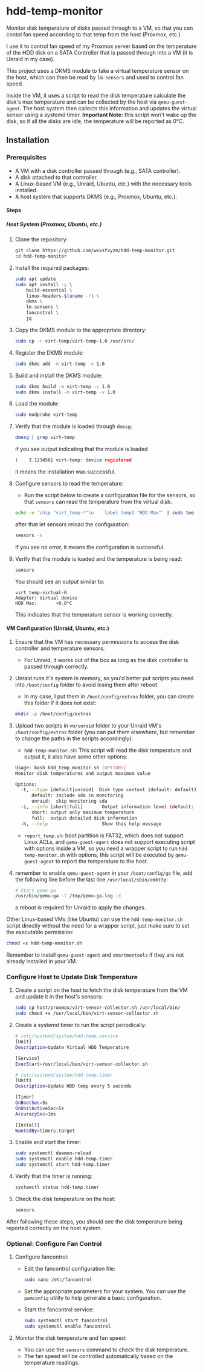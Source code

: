 # hdd-temp-monitor
Monitor disk temperature of disks passed through to a VM, so that you can contol fan speed according to that temp from the host (Proxmox, etc.)

I use it to control fan speed of my Proxmox server based on the temperature of the HDD disk on a SATA Controller that is passed through into a VM (it is Unraid in my case).

This project uses a DKMS module to fake a virtual temperature sensor on the host, which can then be read by `lm-sensors` and used to control fan speed.

Inside the VM, it uses a script to read the disk temperature calculate the disk's max temperature and can be collected by the host via `qemu-guest-agent`. The host system then collects this information and updates the virtual sensor using a systemd timer.
**Important Note:** this script won't wake up the disk, so if all the disks are idle, the temperature will be reported as 0°C.

## Installation

### Prerequisites

- A VM with a disk controller passed through (e.g., SATA controller).
- A disk attached to that controller.
- A Linux-based VM (e.g., Unraid, Ubuntu, etc.) with the necessary tools installed.
- A host system that supports DKMS (e.g., Proxmox, Ubuntu, etc.).

#### Steps

##### Host System (Proxmox, Ubuntu, etc.)

1. Clone the repository:

   ```bash
   git clone https://github.com/wxxsfxyzm/hdd-temp-monitor.git
   cd hdd-temp-monitor
   ```

2. Install the required packages:

   ```bash
   sudo apt update
   sudo apt install -y \
       build-essential \
       linux-headers-$(uname -r) \
       dkms \
       lm-sensors \
       fancontrol \
       jq
   ```

3. Copy the DKMS module to the appropriate directory:

   ```bash
   sudo cp -r virt-temp/virt-temp-1.0 /usr/src/
   ```

4. Register the DKMS module:

   ```bash
   sudo dkms add -m virt-temp -v 1.0
   ```
5. Build and install the DKMS module:

   ```bash
   sudo dkms build -m virt-temp -v 1.0
   sudo dkms install -m virt-temp -v 1.0
   ```
6. Load the module:

   ```bash
   sudo modprobe virt-temp
   ```
7. Verify that the module is loaded through `dmesg`:

   ```bash
   dmesg | grep virt-temp
   ```
   
   if you see output indicating that the module is loaded

   ```bash
   [    3.123456] virt-temp: device registered
   ```
   
   it means the installation was successful.

8. Configure sensors to read the temperature:
   - Run the script below to create a configuration file for the sensors, so that `sensors` can read the temperature from the virtual disk:

   ```bash
   echo -e 'chip "virt_temp-*"\n    label temp1 "HDD Max"' | sudo tee /etc/sensors.d/virt-temp.conf
   ```
   after that let sensors reload the configuration:
   
   ```bash
   sensors -s
   ```

   if you see no error, it means the configuration is successful.

9. Verify that the module is loaded and the temperature is being read:

   ```bash
   sensors
   ```
    
   You should see an output similar to:
    
   ```
   virt_temp-virtual-0
   Adapter: Virtual device
   HDD Max:       +0.0°C
   ```

   This indicates that the temperature sensor is working correctly.

#### VM Configuration (Unraid, Ubuntu, etc.)

1. Ensure that the VM has necessary permissions to access the disk controller and temperature sensors.
   - For Unraid, it works out of the box as long as the disk controller is passed through correctly.
2. Unraid runs it's system in memory, so you'd better put scripts you need into `/boot/config` folder to avoid losing them after reboot. 
   - In my case, I put them in `/boot/config/extras` folder, you can create this folder if it does not exist:

   ```bash
   mkdir -p /boot/config/extras
   ```

3. Upload two scripts in `vm/unraid` folder to your Unraid VM's `/boot/config/extras` folder 
(you can put them elsewhere, but remember to change the paths in the scripts accordingly):
   - `hdd-temp-monitor.sh`: This script will read the disk temperature and output it, it also have some other options:
   ```bash
   Usage: bash hdd_temp_monitor.sh [OPTIONS]
   Monitor disk temperatures and output maximum value

   Options:
     -t, --type [default|unraid]  Disk type context (default: default)
         default: include sda in monitoring
         unraid:  skip monitoring sda
     -i, --info [short|full]       Output information level (default: short)
         short: output only maximum temperature
         full:  output detailed disk information
     -h, --help                    Show this help message
   ```
   - `report_temp.sh`: boot partition is FAT32, which does not support Linux ACLs, and `qemu-guest-agent` does not support executing script with options inside a VM, so you need a wrapper script to run `hdd-temp-monitor.sh` with options, this script will be executed by `qemu-guest-agent` to report the temperature to the host.
4. remember to enable `qemu-guest-agent` in your `/boot/config/go` file, add the following line before the last line `/usr/local/sbin/emhttp`: 

   ```bash
   # Start qemu-ga
   /usr/bin/qemu-ga -l /tmp/qemu-ga.log -d
   ```

   a reboot is required for Unraid to apply the changes.

Other Linux-based VMs (like Ubuntu) can use the `hdd-temp-monitor.sh` script directly without the need for a wrapper script, just make sure to set the executable permission:

```bash
chmod +x hdd-temp-monitor.sh
```

Remember to install `qemu-guest-agent` and `smartmontools` if they are not already installed in your VM.

### Configure Host to Update Disk Temperature

1. Create a script on the host to fetch the disk temperature from the VM and update it in the host's sensors:

   ```bash
   sudo cp host/proxmox/virt-sensor-collector.sh /usr/local/bin/
   sudo chmod +x /usr/local/bin/virt-sensor-collector.sh
   ```
2. Create a systemd timer to run the script periodically:

   ```bash
   # /etc/systemd/system/hdd-temp.service
   [Unit]
   Description=Update Virtual HDD Temperature

   [Service]
   ExecStart=/usr/local/bin/virt-sensor-collector.sh
   ```

   ```bash
   # /etc/systemd/system/hdd-temp.timer
   [Unit]
   Description=Update HDD temp every 5 seconds

   [Timer]
   OnBootSec=5s
   OnUnitActiveSec=5s
   AccuracySec=1ms

   [Install]
   WantedBy=timers.target
   ```

3. Enable and start the timer:

   ```bash
   sudo systemctl daemon-reload
   sudo systemctl enable hdd-temp.timer
   sudo systemctl start hdd-temp.timer
   ```

4. Verify that the timer is running:

   ```bash
   systemctl status hdd-temp.timer
   ```

5. Check the disk temperature on the host:

   ```bash
   sensors
   ```

After following these steps, you should see the disk temperature being reported correctly on the host system.

### Optional: Configure Fan Control

1. Configure fancontrol:
   - Edit the fancontrol configuration file:

     ```bash
     sudo nano /etc/fancontrol
     ```

   - Set the appropriate parameters for your system. You can use the `pwmconfig` utility to help generate a basic configuration.
   - Start the fancontrol service:

     ```bash
     sudo systemctl start fancontrol
     sudo systemctl enable fancontrol
     ```

2. Monitor the disk temperature and fan speed:
   - You can use the `sensors` command to check the disk temperature.
   - The fan speed will be controlled automatically based on the temperature readings.

